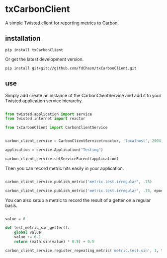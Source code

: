 txCarbonClient
==============

A simple Twisted client for reporting metrics to Carbon.


installation
--------------

```shell
pip install txCarbonClient
```

Or get the latest development version.

```shell
pip install git+git://github.com/fdChasm/txCarbonClient.git
```


use
--------------

Simply add create an instance of the CarbonClientService and add it to your
Twisted application service hierarchy.

```python

from twisted.application import service
from twisted.internet import reactor

from txCarbonClient import CarbonClientService


carbon_client_service = CarbonClientService(reactor, 'localhost', 2004)

application = service.Application("Testing")

carbon_client_service.setServiceParent(application)

```

Then you can record metric hits easily in your application.

```python

carbon_client_service.publish_metric('metric.test.irregular', .75)

carbon_client_service.publish_metric('metric.test.irregular', .75, epoch_seconds=time.time())

```

You can also setup a metric to record the result of a getter on a regular basis.

```python

value = 0

def test_metric_sin_getter():
    global value
    value += 0.1
    return (math.sin(value) * 0.5) + 0.5

carbon_client_service.register_repeating_metric('metric.test.sin', 1, test_metric_sin_getter)

```
